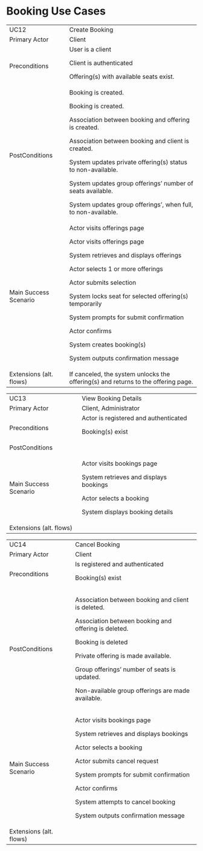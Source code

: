 # Booking Use Cases

<table>
  <tr>
   <td>UC12
   </td>
   <td>Create Booking
   </td>
  </tr>
  <tr>
   <td>Primary Actor
   </td>
   <td>Client
   </td>
  </tr>
  <tr>
   <td>Preconditions
   </td>
   <td>User is a client
<p>
Client is authenticated
<p>
Offering(s) with available seats exist.
   </td>
  </tr>
  <tr>
   <td>PostConditions
   </td>
   <td>Booking is created.
<p>
<p>Booking is created.
<p>Association between booking and offering is created.
<p>Association between booking and client is created.
<p>System updates private offering(s) status to non-available.
<p>System updates group offerings’ number of seats available. 
<p>System updates group offerings’, when full, to non-available. 

   </td>
  </tr>
  <tr>
   <td>Main Success Scenario
   </td>
   <td>Actor visits offerings page
<p>
<p>Actor visits offerings page
<p>System retrieves and displays offerings
<p>Actor selects 1 or more offerings
<p>Actor submits selection
<p>System locks seat for selected offering(s) temporarily
<p>System prompts for submit confirmation
<p>Actor confirms
<p>System creates booking(s)
<p>System outputs confirmation message

   </td>
  </tr>
  <tr>
   <td>Extensions (alt. flows)
   </td>
   <td>If canceled, the system unlocks the offering(s) and returns to the offering page.
   </td>
  </tr>
</table>

<table>
  <tr>
   <td>UC13
   </td>
   <td>View Booking Details
   </td>
  </tr>
  <tr>
   <td>Primary Actor
   </td>
   <td>Client, Administrator
   </td>
  </tr>
  <tr>
   <td>Preconditions
   </td>
   <td>Actor is registered and authenticated
<p>Booking(s) exist
   </td>
  </tr>
  <tr>
   <td>PostConditions
   </td>
   <td>
   </td>
  </tr>
  <tr>
   <td>Main Success Scenario
   </td>
   <td>
<p>Actor visits bookings page
<p>
System retrieves and displays bookings
<p>
Actor selects a booking
<p>
System displays booking details
   </td>
  </tr>
  <tr>
   <td>Extensions (alt. flows)
   </td>
   <td>
   </td>
  </tr>
</table>

<table>
  <tr>
   <td>UC14
   </td>
   <td>Cancel Booking
   </td>
  </tr>
  <tr>
   <td>Primary Actor
   </td>
   <td>Client
   </td>
  </tr>
  <tr>
   <td>Preconditions
   </td>
   <td>Is registered and authenticated
<p>
Booking(s) exist
   </td>
  </tr>
  <tr>
   <td>PostConditions
   </td>
   <td>
<p>Association between booking and client is deleted.
<p>
Association between booking and offering is deleted.
<p>
Booking is deleted
<p>
Private offering is made available.
<p>
Group offerings’ number of seats is updated.
<p>
Non-available group offerings are made available.
   </td>
  </tr>
  <tr>
   <td>Main Success Scenario
   </td>
   <td>
<p>Actor visits bookings page
<p>System retrieves and displays bookings
<p>Actor selects a booking
<p>Actor submits cancel request
<p>System prompts for submit confirmation
<p>Actor confirms
<p>System attempts to cancel booking
<p>System outputs confirmation message

   </td>
  </tr>
  <tr>
   <td>Extensions (alt. flows)
   </td>
   <td>
   </td>
  </tr>
</table>

